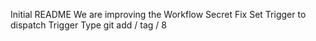 Initial README
We are improving the Workflow
Secret Fix
Set Trigger to dispatch
Trigger Type
git add / tag / 8